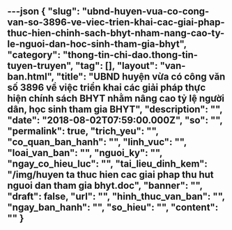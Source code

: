 ---json
{
    "slug": "ubnd-huyen-vua-co-cong-van-so-3896-ve-viec-trien-khai-cac-giai-phap-thuc-hien-chinh-sach-bhyt-nham-nang-cao-ty-le-nguoi-dan-hoc-sinh-tham-gia-bhyt",
    "category": "thong-tin-chi-dao.thong-tin-tuyen-truyen",
    "tag": [],
    "layout": "van-ban.html",
    "title": "UBND huyện vừa có công văn số 3896 về việc triển khai các giải pháp thực hiện chính sách BHYT nhằm nâng cao tỷ lệ người dân, học sinh tham gia BHYT",
    "description": "",
    "date": "2018-08-02T07:59:00.000Z",
    "so": "",
    "permalink": true,
    "trich_yeu": "",
    "co_quan_ban_hanh": "",
    "linh_vuc": "",
    "loai_van_ban": "",
    "nguoi_ky": "",
    "ngay_co_hieu_luc": "",
    "tai_lieu_dinh_kem": "/img/huyen ta thuc hien cac giai phap thu hut nguoi dan tham gia bhyt.doc",
    "banner": "",
    "draft": false,
    "url": "",
    "hinh_thuc_van_ban": "",
    "ngay_ban_hanh": "",
    "so_hieu": "",
    "__content__": ""
}
---

